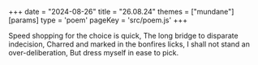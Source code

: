 +++
date = "2024-08-26"
title = "26.08.24"
themes = ["mundane"]
[params]
  type = 'poem'
  pageKey = 'src/poem.js'
+++

Speed shopping for the choice is quick,
The long bridge to disparate indecision,
Charred and marked in the bonfires licks,
I shall not stand an over-deliberation,
But dress myself in ease to pick.
